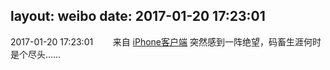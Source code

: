 layout: weibo
date: 2017-01-20 17:23:01
---
<meta name="referrer" content="no-referrer" />

2017-01-20 17:23:01  &nbsp;&nbsp;&nbsp;&nbsp;&nbsp;&nbsp; 来自 <a href="http://app.weibo.com/t/feed/9ksdit" rel="nofollow">iPhone客户端</a>
突然感到一阵绝望，码畜生涯何时是个尽头…… ​​​
